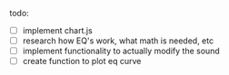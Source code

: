 todo:
 - [ ] implement chart.js
 - [ ] research how EQ's work, what math is needed, etc
 - [ ] implement functionality to actually modify the sound
 - [ ] create function to plot eq curve